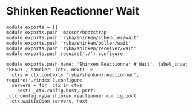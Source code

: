 
# Shinken Reactionner Wait

    module.exports = []
    module.exports.push 'masson/bootstrap'
    module.exports.push 'ryba/shinken/scheduler/wait'
    module.exports.push 'ryba/shinken/poller/wait'
    module.exports.push 'ryba/shinken/receiver/wait'
    module.exports.push require('./').configure

    module.exports.push name: 'Shinken Reactionner # Wait', label_true: 'READY', handler: (ctx, next) ->
      ctxs = ctx.contexts 'ryba/shinken/reactionner', require('./index').configure
      servers = for _ctx in ctxs
        host: _ctx.config.host, port: _ctx.config.ryba.shinken.reactionner.config.port
      ctx.waitIsOpen servers, next
